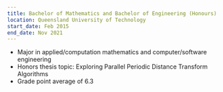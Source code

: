 ```yaml
---
title: Bachelor of Mathematics and Bachelor of Engineering (Honours)
location: Queensland University of Technology
start_date: Feb 2015
end_date: Nov 2021
---
```


 * Major in applied/computation mathematics and computer/software engineering
 * Honors thesis topic: Exploring Parallel Periodic Distance Transform Algorithms
 * Grade point average of 6.3